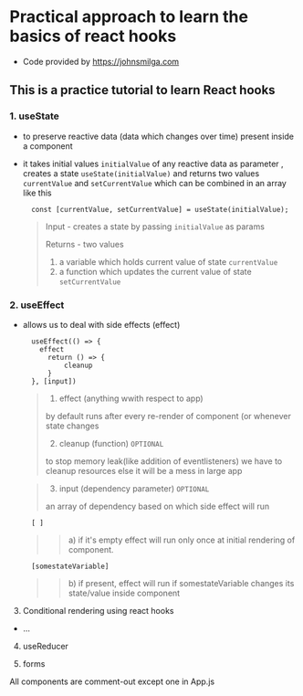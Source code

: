# Practical approach to learn the basics of react hooks

- Code provided by https://johnsmilga.com

## This is a practice tutorial to learn React hooks

### 1. useState

- to preserve reactive data (data which changes over time) present inside a component

- it takes initial values `initialValue` of any reactive data as parameter , creates a state `useState(initialValue)` and returns two values `currentValue` and `setCurrentValue` which can be combined in an array like this

        const [currentValue, setCurrentValue] = useState(initialValue);

  > Input - creates a state by passing `initialValue` as params
  >
  > Returns - two values
  >
  > 1.  a variable which holds current value of state `currentValue`
  > 2.  a function which updates the current value of state `setCurrentValue`

### 2. useEffect

- allows us to deal with side effects (effect)

        useEffect(() => {
          effect
            return () => {
                cleanup
            }
        }, [input])

  > 1.  effect (anything wwith respect to app)
  >
  > by default runs after every re-render of component (or whenever state changes
  >
  > 2.  cleanup (function) `OPTIONAL`
  >
  > to stop memory leak(like addition of eventlisteners) we have to cleanup resources else it will be a mess in large app

  > 3. input (dependency parameter) `OPTIONAL`
  >
  > an array of dependency based on which side effect will run

        [ ]

  > > a) if it's empty effect will run only once at initial rendering of component.

        [somestateVariable]

  > > b) if present, effect will run if somestateVariable changes its state/value inside component

3. Conditional rendering using react hooks

- ...

4. useReducer

5. forms

All components are comment-out except one in App.js
